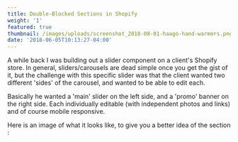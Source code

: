```yaml
---
title: Double-Blocked Sections in Shopify
weight: '1'
featured: true
thumbnail: /images/uploads/screenshot_2018-08-01-haago-hand-warmers.png
date: '2018-06-05T10:13:27-04:00'
---
```

A while back I was building out a slider component on a client's Shopify store. In general, sliders/carousels are dead simple once you get the gist of it, but the challenge with this specific slider was that the client wanted two different 'sides' of the carousel, and wanted to be able to edit each. 

Basically he wanted a 'main' slider on the left side, and a 'promo' banner on the right side. Each individually editable (with independent photos and links) and of course mobile responsive.

Here is an image of what it looks like, to give you a better idea of the section : 